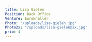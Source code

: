 ```yaml
---
title: Lisa Gielen
Position: Back Office
Venture: Euroknaller
Photo: "/uploads/lisa-gielen.jpg"
Photo2x: "/uploads/lisa-gielen@2x.jpg"
prio: 4
---
```


